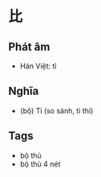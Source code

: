 # 比

## Phát âm
* Hán Việt: tỉ

## Nghĩa
* (bộ) Tỉ (so sánh, tỉ thí)

## Tags
* bộ thủ
* bộ thủ 4 nét

<script>window.HANZI_FIELD='比';</script>